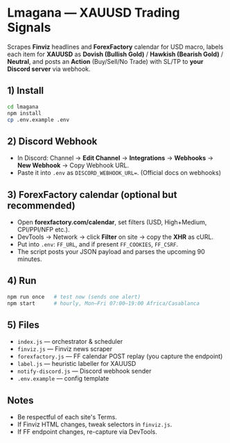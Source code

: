 # Lmagana — XAUUSD Trading Signals

Scrapes **Finviz** headlines and **ForexFactory** calendar for USD macro, labels each item for **XAUUSD** as **Dovish (Bullish Gold)** / **Hawkish (Bearish Gold)** / **Neutral**, and posts an **Action** (Buy/Sell/No Trade) with SL/TP to **your Discord server** via webhook.

## 1) Install
```bash
cd lmagana
npm install
cp .env.example .env
```

## 2) Discord Webhook
- In Discord: Channel → **Edit Channel** → **Integrations** → **Webhooks** → **New Webhook** → Copy Webhook URL.
- Paste it into `.env` as `DISCORD_WEBHOOK_URL=`.
(Official docs on webhooks) 

## 3) ForexFactory calendar (optional but recommended)
- Open **forexfactory.com/calendar**, set filters (USD, High+Medium, CPI/PPI/NFP etc.).
- DevTools → Network → click **Filter** on site → copy the **XHR** as cURL.
- Put into `.env`: `FF_URL`, and if present `FF_COOKIES`, `FF_CSRF`.
- The script posts your JSON payload and parses the upcoming 90 minutes.

## 4) Run
```bash
npm run once   # test now (sends one alert)
npm start      # hourly, Mon–Fri 07:00–19:00 Africa/Casablanca
```

## 5) Files
- `index.js` — orchestrator & scheduler
- `finviz.js` — Finviz news scraper
- `forexfactory.js` — FF calendar POST replay (you capture the endpoint)
- `label.js` — heuristic labeller for XAUUSD
- `notify-discord.js` — Discord webhook sender
- `.env.example` — config template

## Notes
- Be respectful of each site's Terms.
- If Finviz HTML changes, tweak selectors in `finviz.js`.
- If FF endpoint changes, re-capture via DevTools.
